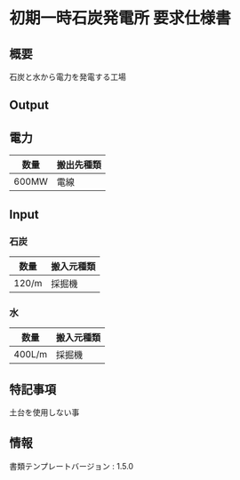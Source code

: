 # 初期一時石炭発電所 要求仕様書

## 概要
石炭と水から電力を発電する工場

## Output
## 電力
|数量|搬出先種類|
|---|---|
|600MW|電線|

## Input
### 石炭
|数量|搬入元種類|
|---|---|
|120/m|採掘機|

### 水
|数量|搬入元種類|
|---|---|
|400L/m|採掘機|



## 特記事項
土台を使用しない事

## 情報
書類テンプレートバージョン : 1.5.0
